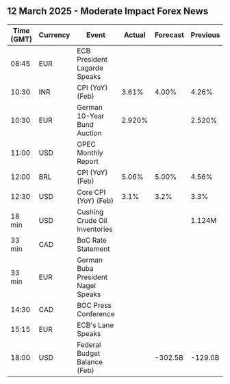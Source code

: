 ## 12 March 2025 - Moderate Impact Forex News

| Time (GMT) | Currency | Event | Actual | Forecast | Previous |
|------|----------|-------|--------|----------|----------|
| 08:45 | EUR | ECB President Lagarde Speaks |  |  |  |
| 10:30 | INR | CPI (YoY) (Feb) | 3.61% | 4.00% | 4.26% |
| 10:30 | EUR | German 10-Year Bund Auction | 2.920% |  | 2.520% |
| 11:00 | USD | OPEC Monthly Report |  |  |  |
| 12:00 | BRL | CPI (YoY) (Feb) | 5.06% | 5.00% | 4.56% |
| 12:30 | USD | Core CPI (YoY) (Feb) | 3.1% | 3.2% | 3.3% |
| 18 min | USD | Cushing Crude Oil Inventories |  |  | 1.124M |
| 33 min | CAD | BoC Rate Statement |  |  |  |
| 33 min | EUR | German Buba President Nagel Speaks |  |  |  |
| 14:30 | CAD | BOC Press Conference |  |  |  |
| 15:15 | EUR | ECB's Lane Speaks |  |  |  |
| 18:00 | USD | Federal Budget Balance (Feb) |  | -302.5B | -129.0B |
